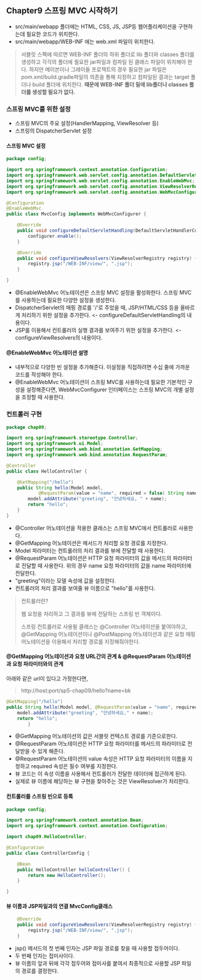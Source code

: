 ## Chapter9 스프링 MVC 시작하기
- src/main/webapp 폴더에는 HTML, CSS, JS, JSP등 웹어플리케이션을 구현하는데 필요한 코드가 위치한다.
- src/main/webapp/WEB-INF 에는 web.xml 파일이 위치한다.

> 서블릿 스펙에 따르면 WEB-INF 폴더의 하위 폴더로 lib 폴더와 classes 폴더를 생성하고 각각의 폴더에 필요한 jar파일과
> 컴파일 된 클래스 파일이 위치해야 한다. 하지만 메이븐이나 그레이들 프로젝트의 경우 필요한 jar 파일은 pom.xml/build.gradle파일의 의존을 통해
> 지정하고 컴파일된 결과는 target 폴더나 build 폴더에 위치한다. __때문에 WEB-INF 폴더 밑에 lib폴더나 classes 폴더를 생성할 필요가 없다.__ 

### 스프링 MVC를 위한 설정
 - 스프링 MVC의 주요 설정(HandlerMapping, ViewResolver 등)
 - 스프링의 DispatcherServlet 설정

#### 스프링 MVC 설정
```java
package config;

import org.springframework.context.annotation.Configuration;
import org.springframework.web.servlet.config.annotation.DefaultServletHandlerConfigurer;
import org.springframework.web.servlet.config.annotation.EnableWebMvc;
import org.springframework.web.servlet.config.annotation.ViewResolverRegistry;
import org.springframework.web.servlet.config.annotation.WebMvcConfigurer;

@Configuration
@EnableWebMvc
public class MvcConfig implements WebMvcConfigurer {

	@Override
	public void configureDefaultServletHandling(DefaultServletHandlerConfigurer configurer) {
		configurer.enable();
	}

	@Override
	public void configureViewResolvers(ViewResolverRegistry registry) {
		registry.jsp("/WEB-INF/view/", ".jsp");
	}

}
```
 - @EnableWebMvc 어노테이션은 스프링 MVC 설정을 활성화한다. 스프링 MVC를 사용하는데 필요한 다양한 설정을 생성한다.
 - DispatcherServlet의 매핑 경로를 '/'로 주었을 때, JSP/HTML/CSS 등을 올바르게 처리하기 위한 설정을 추가한다. <- configureDefaultServletHandling의 내용이다.
 - JSP를 이용해서 컨트롤러의 실행 결과를 보여주기 위한 설정을 추가한다. <-configureViewResolvers의 내용이다.

#### @EnableWebMvc 어노테이션 설명
 - 내부적으로 다양한 빈 설정을 추가해준다. 이설정을 직접하려면 수십 줄에 가까운 코드를 작성해야 한다.
 - @EnableWebMvc 어노테이션이 스프링 MVC를 사용하는데 필요한 기본적인 구성을 설정해준다면, WebMvcConfigurer 인터페이스는 스프링 MVC의 개별 설정을 조정할 때 사용한다.

### 컨트롤러 구현
```java
package chap09;

import org.springframework.stereotype.Controller;
import org.springframework.ui.Model;
import org.springframework.web.bind.annotation.GetMapping;
import org.springframework.web.bind.annotation.RequestParam;

@Controller
public class HelloController {

	@GetMapping("/hello")
	public String hello(Model model,
			@RequestParam(value = "name", required = false) String name) {
		model.addAttribute("greeting", "안녕하세요, " + name);
		return "hello";
	}
}

```

 - @Controller 어노테이션을 적용한 클래스는 스프링 MVC에서 컨트롤러로 사용한다.
 - @GetMapping 어노테이션은 메서드가 처리할 요청 경로를 지정한다.
 - Model 파라미터는 컨트롤러의 처리 결과를 뷰에 전달할 때 사용한다.
 - @RequestParam 어노테이션은 HTTP 요청 파라미터의 값을 메서드의 파라미터로 전달할 때 사용한다. 위의 경우 name 요청 파라미터의 값을 name 파라미터에 전달한다.
 - "greeting"이라는 모델 속성에 값을 설정한다.
 - 컨트롤러의 처리 결과를 보여줄 뷰 이름으로 "hello"를 사용한다.

> 컨트롤러란?
>
> 웹 요청을 처리하고 그 결과를 뷰에 전달하는 스프링 빈 객체이다.
> 
> 스프링 컨트롤러로 사용될 클래스는 @Controller 어노테이션을 붙여야하고, @GetMapping 어노테이션이나 @PostMapping 어노테이션과 같은 요청 매핑 어노테이션을 이용해서 처리할 경로를 지정해줘야한다.

#### @GetMapping 어노테이션과 요청 URL간의 관계 & @RequestParam 어노테이션과 요청 파라미터와의 관계
아래와 같은 url이 있다고 가정한다면,
> http://host:port/sp5-chap09/hello?name=bk

```java
@GetMapping("/hello")
public String hello(Model model, @RequestParam(value = "name", required = false) String name) {
    model.addAttribute("greeting", "안녕하세요," + name);
    return "hello";
        }
```

 - @GetMapping 어노테이션의 값은 서블릿 컨텍스트 경로를 기준으로한다.
 - @RequestParam 어노테이션은 HTTP 요청 파라미터를 메서드의 파라미터로 전달받을 수 있게 해준다.
 - @RequestParam 어노테이션의 value 속성은 HTTP 요청 파라미터의 이름을 지정하고 required 속성은 필수 여부를 지정한다.
 - 뷰 코드는 이 속성 이름을 사용해서 컨트롤러가 전달한 데이터에 접근하게 된다.
 - 실제로 뷰 이름에 해당하는 뷰 구현을 찾아주는 것은 ViewResolver가 처리한다.

#### 컨트롤러를 스프링 빈으로 등록
```java
package config;

import org.springframework.context.annotation.Bean;
import org.springframework.context.annotation.Configuration;

import chap09.HelloController;

@Configuration
public class ControllerConfig {

	@Bean
	public HelloController helloController() {
		return new HelloController();
	}

}
```

#### 뷰 이름과 JSP파일과의 연결 MvcConfig클래스
```java
	@Override
	public void configureViewResolvers(ViewResolverRegistry registry) {
		registry.jsp("/WEB-INF/view/", ".jsp");
	}
```
 - jsp() 메서드의 첫 번째 인자는 JSP 파일 경로를 찾을 때 사용할 접두어이다.
 - 두 번째 인자는 접미사이다.
 - 뷰 이름의 앞과 뒤에 각각 접두어와 접미사를 붙여서 최종적으로 사용할 JSP 파일의 경로를 결정한다.